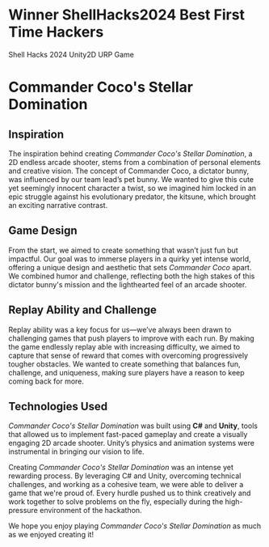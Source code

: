# Winner ShellHacks2024 Best First Time Hackers
Shell Hacks 2024 Unity2D URP Game

# Commander Coco's Stellar Domination

## Inspiration

The inspiration behind creating *Commander Coco's Stellar Domination*, a 2D endless arcade shooter, stems from a combination of personal elements and creative vision. The concept of Commander Coco, a dictator bunny, was influenced by our team lead’s pet bunny. We wanted to give this cute yet seemingly innocent character a twist, so we imagined him locked in an epic struggle against his evolutionary predator, the kitsune, which brought an exciting narrative contrast.

## Game Design

From the start, we aimed to create something that wasn’t just fun but impactful. Our goal was to immerse players in a quirky yet intense world, offering a unique design and aesthetic that sets *Commander Coco* apart. We combined humor and challenge, reflecting both the high stakes of this dictator bunny's mission and the lighthearted feel of an arcade shooter.

## Replay Ability and Challenge

Replay ability was a key focus for us—we’ve always been drawn to challenging games that push players to improve with each run. By making the game endlessly replay able with increasing difficulty, we aimed to capture that sense of reward that comes with overcoming progressively tougher obstacles. We wanted to create something that balances fun, challenge, and uniqueness, making sure players have a reason to keep coming back for more.

## Technologies Used

*Commander Coco's Stellar Domination* was built using **C#** and **Unity**, tools that allowed us to implement fast-paced gameplay and create a visually engaging 2D arcade shooter. Unity’s physics and animation systems were instrumental in bringing our vision to life.

Creating *Commander Coco's Stellar Domination* was an intense yet rewarding process. By leveraging C# and Unity, overcoming technical challenges, and working as a cohesive team, we were able to deliver a game that we're proud of. Every hurdle pushed us to think creatively and work together to solve problems on the fly, especially during the high-pressure environment of the hackathon.


We hope you enjoy playing *Commander Coco's Stellar Domination* as much as we enjoyed creating it!
